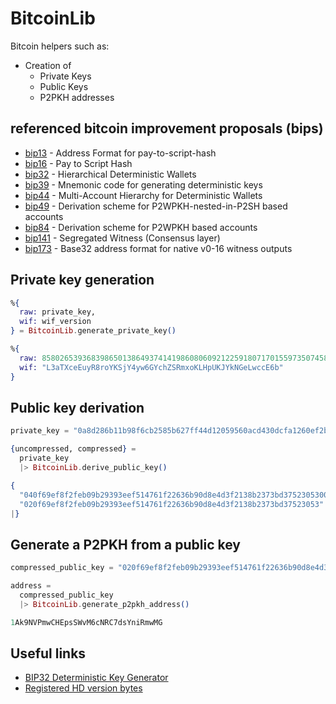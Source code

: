 # BitcoinLib

Bitcoin helpers such as:

- Creation of
  - Private Keys
  - Public Keys
  - P2PKH addresses

## referenced bitcoin improvement proposals (bips)
- [bip13](https://github.com/bitcoin/bips/blob/master/bip-0013.mediawiki) - Address Format for pay-to-script-hash
- [bip16](https://github.com/bitcoin/bips/blob/master/bip-0016.mediawiki) - Pay to Script Hash
- [bip32](https://github.com/bitcoin/bips/blob/master/bip-0032.mediawiki) - Hierarchical Deterministic Wallets
- [bip39](https://github.com/bitcoin/bips/blob/master/bip-0039.mediawiki) - Mnemonic code for generating deterministic keys
- [bip44](https://github.com/bitcoin/bips/blob/master/bip-0044.mediawiki) - Multi-Account Hierarchy for Deterministic Wallets
- [bip49](https://github.com/bitcoin/bips/blob/master/bip-0049.mediawiki) - Derivation scheme for P2WPKH-nested-in-P2SH based accounts
- [bip84](https://github.com/bitcoin/bips/blob/master/bip-0084.mediawiki) - Derivation scheme for P2WPKH based accounts
- [bip141](https://github.com/bitcoin/bips/blob/master/bip-0141.mediawiki) - Segregated Witness (Consensus layer)
- [bip173](https://github.com/bitcoin/bips/blob/master/bip-0173.mediawiki) - Base32 address format for native v0-16 witness outputs

## Private key generation

```elixir
%{
  raw: private_key, 
  wif: wif_version
} = BitcoinLib.generate_private_key()
```

```elixir
%{
  raw: 85802653936839865013864937414198608060921225918071701559735074585839951298352,
  wif: "L3aTXceEuyR8roYKSjY4yw6GYchZSRmxoKLHpUKJYkNGeLwccE6b"
}
```

## Public key derivation

```elixir
private_key = "0a8d286b11b98f6cb2585b627ff44d12059560acd430dcfa1260ef2bd9569373"

{uncompressed, compressed} =
  private_key
  |> BitcoinLib.derive_public_key()
```

```elixir
{
  "040f69ef8f2feb09b29393eef514761f22636b90d8e4d3f2138b2373bd37523053002119e16b613619691f760eadd486315fc9e36491c7adb76998d1b903b3dd12",
  "020f69ef8f2feb09b29393eef514761f22636b90d8e4d3f2138b2373bd37523053"
|}
```

## Generate a P2PKH from a public key

```elixir
compressed_public_key = "020f69ef8f2feb09b29393eef514761f22636b90d8e4d3f2138b2373bd37523053"

address =
  compressed_public_key
  |> BitcoinLib.generate_p2pkh_address()
```

```elixir
1Ak9NVPmwCHEpsSWvM6cNRC7dsYniRmwMG
```

## Useful links

- [BIP32 Deterministic Key Generator](http://bip32.org)
- [Registered HD version bytes](https://github.com/satoshilabs/slips/blob/master/slip-0132.md#registered-hd-version-bytes)